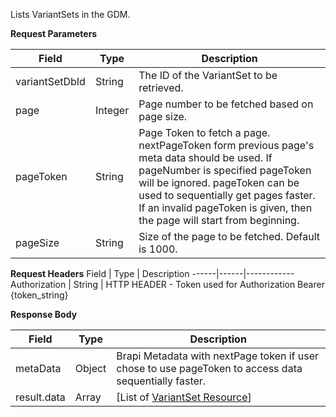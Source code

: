 
Lists VariantSets in the GDM. 

**Request Parameters**

Field | Type | Description
------|------|------------
variantSetDbId | String | The ID of the VariantSet to be retrieved.
page | Integer | Page number to be fetched based on page size.
pageToken | String | Page Token to fetch a page. nextPageToken form previous page's meta data should be used. If pageNumber is specified pageToken will be ignored. pageToken can be used to sequentially get pages faster. If an invalid pageToken is given, then the page will start from beginning.
pageSize | String | Size of the page to be fetched. Default is 1000.

**Request Headers**
Field | Type | Description
------|------|------------
Authorization | String | HTTP HEADER - Token used for Authorization Bearer {token_string}

**Response Body**

Field | Type | Description
------|------|------------
metaData | Object | Brapi Metadata with nextPage token if user chose to use pageToken to access data sequentially faster.
result.data | Array | [List of [VariantSet Resource](#variantsetresourceexample)]


